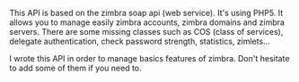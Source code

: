 This API is based on the zimbra soap api (web service). It's using PHP5. It allows you to manage easily zimbra accounts, zimbra domains and zimbra servers. There are some missing classes such as COS (class of services), delegate authentication, check password strength, statistics, zimlets...

I wrote this API in order to manage basics features of zimbra. Don't hesitate to add some of them if you need to.